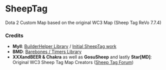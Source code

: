 # SheepTag
Dota 2 Custom Map based on the original WC3 Map (Sheep Tag ReVo 7.7.4)

### Credits
- **Myll**: [BuilderHelper Library](https://github.com/Myll/Dota-2-Building-Helper) / [Initial SheepTag work](https://github.com/Myll/sheeptag)
- **BMD**: [Barebones / Timers Library](https://github.com/bmddota/barebones)
- **XXXandBEER & Chakra** as well as **GosuSheep** and lastly **Star[MD]**: Original WC3 Sheep Tag Map Creators ([Sheep Tag Forum](http://sheeptag.createaforum.com/))
